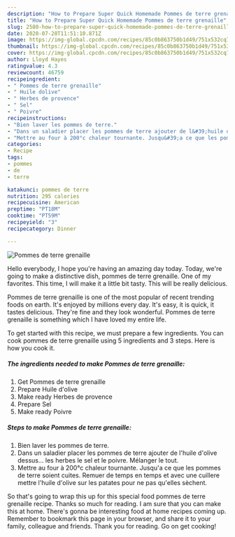 ```yaml
---
description: "How to Prepare Super Quick Homemade Pommes de terre grenaille"
title: "How to Prepare Super Quick Homemade Pommes de terre grenaille"
slug: 2580-how-to-prepare-super-quick-homemade-pommes-de-terre-grenaille
date: 2020-07-28T11:51:10.871Z
image: https://img-global.cpcdn.com/recipes/85c0b863750b1d49/751x532cq70/pommes-de-terre-grenaille-photo-principale-de-la-recette.jpg
thumbnail: https://img-global.cpcdn.com/recipes/85c0b863750b1d49/751x532cq70/pommes-de-terre-grenaille-photo-principale-de-la-recette.jpg
cover: https://img-global.cpcdn.com/recipes/85c0b863750b1d49/751x532cq70/pommes-de-terre-grenaille-photo-principale-de-la-recette.jpg
author: Lloyd Hayes
ratingvalue: 4.3
reviewcount: 46759
recipeingredient:
- " Pommes de terre grenaille"
- " Huile dolive"
- " Herbes de provence"
- " Sel"
- " Poivre"
recipeinstructions:
- "Bien laver les pommes de terre."
- "Dans un saladier placer les pommes de terre ajouter de l&#39;huile d&#39;olive dessus... les herbes le sel et le poivre. Mélanger le tout."
- "Mettre au four à 200°c chaleur tournante. Jusqu&#39;a ce que les pommes de terre soient cuites. Remuer de temps en temps et avec une cuillere mettre l&#39;huile d&#39;olive sur les patates pour ne pas qu&#39;elles sèchent."
categories:
- Recipe
tags:
- pommes
- de
- terre

katakunci: pommes de terre 
nutrition: 295 calories
recipecuisine: American
preptime: "PT18M"
cooktime: "PT59M"
recipeyield: "3"
recipecategory: Dinner

---
```



![Pommes de terre grenaille](https://img-global.cpcdn.com/recipes/85c0b863750b1d49/751x532cq70/pommes-de-terre-grenaille-photo-principale-de-la-recette.jpg)

Hello everybody, I hope you're having an amazing day today. Today, we're going to make a distinctive dish, pommes de terre grenaille. One of my favorites. This time, I will make it a little bit tasty. This will be really delicious.



Pommes de terre grenaille is one of the most popular of recent trending foods on earth. It's enjoyed by millions every day. It's easy, it is quick, it tastes delicious. They're fine and they look wonderful. Pommes de terre grenaille is something which I have loved my entire life.


To get started with this recipe, we must prepare a few ingredients. You can cook pommes de terre grenaille using 5 ingredients and 3 steps. Here is how you cook it.

<!--inarticleads1-->

##### The ingredients needed to make Pommes de terre grenaille:

1. Get  Pommes de terre grenaille
1. Prepare  Huile d&#39;olive
1. Make ready  Herbes de provence
1. Prepare  Sel
1. Make ready  Poivre




<!--inarticleads2-->

##### Steps to make Pommes de terre grenaille:

1. Bien laver les pommes de terre.
1. Dans un saladier placer les pommes de terre ajouter de l&#39;huile d&#39;olive dessus... les herbes le sel et le poivre. Mélanger le tout.
1. Mettre au four à 200°c chaleur tournante. Jusqu&#39;a ce que les pommes de terre soient cuites. Remuer de temps en temps et avec une cuillere mettre l&#39;huile d&#39;olive sur les patates pour ne pas qu&#39;elles sèchent.




So that's going to wrap this up for this special food pommes de terre grenaille recipe. Thanks so much for reading. I am sure that you can make this at home. There's gonna be interesting food at home recipes coming up. Remember to bookmark this page in your browser, and share it to your family, colleague and friends. Thank you for reading. Go on get cooking!
